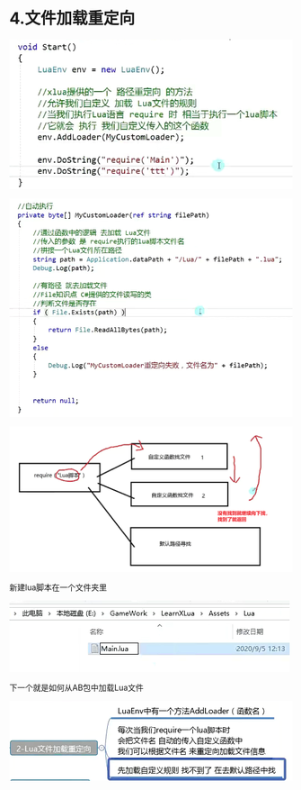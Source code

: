 # 4.文件加载重定向

![3f06812019dfed525b1d7e930b266769.png](image/3f06812019dfed525b1d7e930b266769.png)

![21c4db0f188f8b8acb66034d5c062c27.png](image/21c4db0f188f8b8acb66034d5c062c27.png)

![d4f6aa685c58d726aef8e5feecb6f591.png](image/d4f6aa685c58d726aef8e5feecb6f591.png)

新建lua脚本在一个文件夹里

![0598849bbec087a47a9a5c8916fc6a70.png](image/0598849bbec087a47a9a5c8916fc6a70.png)

下一个就是如何从AB包中加载Lua文件

![5639285621daf44dacf081ddb2a36f82.png](image/5639285621daf44dacf081ddb2a36f82.png)
